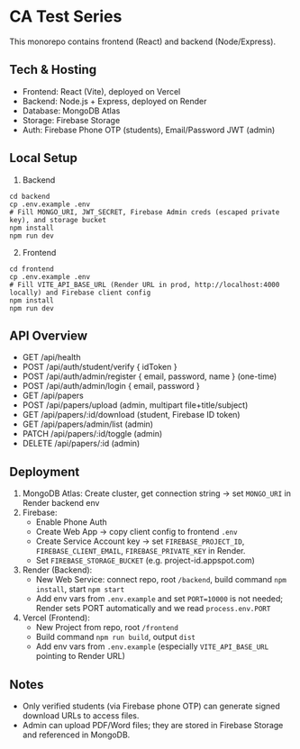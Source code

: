 # CA Test Series
This monorepo contains frontend (React) and backend (Node/Express).

## Tech & Hosting
- Frontend: React (Vite), deployed on Vercel
- Backend: Node.js + Express, deployed on Render
- Database: MongoDB Atlas
- Storage: Firebase Storage
- Auth: Firebase Phone OTP (students), Email/Password JWT (admin)

## Local Setup
1) Backend
```
cd backend
cp .env.example .env
# Fill MONGO_URI, JWT_SECRET, Firebase Admin creds (escaped private key), and storage bucket
npm install
npm run dev
```

2) Frontend
```
cd frontend
cp .env.example .env
# Fill VITE_API_BASE_URL (Render URL in prod, http://localhost:4000 locally) and Firebase client config
npm install
npm run dev
```

## API Overview
- GET /api/health
- POST /api/auth/student/verify { idToken }
- POST /api/auth/admin/register { email, password, name } (one-time)
- POST /api/auth/admin/login { email, password }
- GET /api/papers
- POST /api/papers/upload (admin, multipart file+title/subject)
- GET /api/papers/:id/download (student, Firebase ID token)
- GET /api/papers/admin/list (admin)
- PATCH /api/papers/:id/toggle (admin)
- DELETE /api/papers/:id (admin)

## Deployment
1) MongoDB Atlas: Create cluster, get connection string -> set `MONGO_URI` in Render backend env
2) Firebase:
   - Enable Phone Auth
   - Create Web App -> copy client config to frontend `.env`
   - Create Service Account key -> set `FIREBASE_PROJECT_ID`, `FIREBASE_CLIENT_EMAIL`, `FIREBASE_PRIVATE_KEY` in Render.
   - Set `FIREBASE_STORAGE_BUCKET` (e.g. project-id.appspot.com)
3) Render (Backend):
   - New Web Service: connect repo, root `/backend`, build command `npm install`, start `npm start`
   - Add env vars from `.env.example` and set `PORT=10000` is not needed; Render sets PORT automatically and we read `process.env.PORT`
4) Vercel (Frontend):
   - New Project from repo, root `/frontend`
   - Build command `npm run build`, output `dist`
   - Add env vars from `.env.example` (especially `VITE_API_BASE_URL` pointing to Render URL)

## Notes
- Only verified students (via Firebase phone OTP) can generate signed download URLs to access files.
- Admin can upload PDF/Word files; they are stored in Firebase Storage and referenced in MongoDB.
